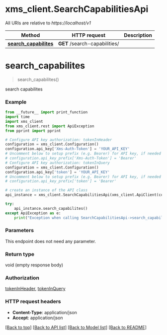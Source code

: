 # xms_client.SearchCapabilitiesApi

All URIs are relative to *https://localhost/v1*

Method | HTTP request | Description
------------- | ------------- | -------------
[**search_capabilites**](SearchCapabilitiesApi.md#search_capabilites) | **GET** /search-capabilities/ | 


# **search_capabilites**
> search_capabilites()



search capabilites

### Example
```python
from __future__ import print_function
import time
import xms_client
from xms_client.rest import ApiException
from pprint import pprint

# Configure API key authorization: tokenInHeader
configuration = xms_client.Configuration()
configuration.api_key['Xms-Auth-Token'] = 'YOUR_API_KEY'
# Uncomment below to setup prefix (e.g. Bearer) for API key, if needed
# configuration.api_key_prefix['Xms-Auth-Token'] = 'Bearer'
# Configure API key authorization: tokenInQuery
configuration = xms_client.Configuration()
configuration.api_key['token'] = 'YOUR_API_KEY'
# Uncomment below to setup prefix (e.g. Bearer) for API key, if needed
# configuration.api_key_prefix['token'] = 'Bearer'

# create an instance of the API class
api_instance = xms_client.SearchCapabilitiesApi(xms_client.ApiClient(configuration))

try:
    api_instance.search_capabilites()
except ApiException as e:
    print("Exception when calling SearchCapabilitiesApi->search_capabilites: %s\n" % e)
```

### Parameters
This endpoint does not need any parameter.

### Return type

void (empty response body)

### Authorization

[tokenInHeader](../README.md#tokenInHeader), [tokenInQuery](../README.md#tokenInQuery)

### HTTP request headers

 - **Content-Type**: application/json
 - **Accept**: application/json

[[Back to top]](#) [[Back to API list]](../README.md#documentation-for-api-endpoints) [[Back to Model list]](../README.md#documentation-for-models) [[Back to README]](../README.md)

